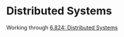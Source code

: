 # Distributed Systems

Working through [6.824: Distributed Systems](https://pdos.csail.mit.edu/6.824)
